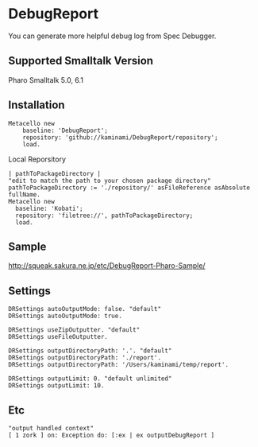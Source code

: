 # DebugReport
You can generate more helpful debug log from Spec Debugger.


## Supported Smalltalk Version

Pharo Smalltalk 5.0, 6.1

## Installation

```smalltalk
Metacello new
    baseline: 'DebugReport';
    repository: 'github://kaminami/DebugReport/repository';
    load.
```

Local Reporsitory

```smalltalk
| pathToPackageDirectory |
"edit to match the path to your chosen package directory"
pathToPackageDirectory := './repository/' asFileReference asAbsolute fullName.
Metacello new
  baseline: 'Kobati';
  repository: 'filetree://', pathToPackageDirectory;
  load.
```

## Sample
http://squeak.sakura.ne.jp/etc/DebugReport-Pharo-Sample/


## Settings
```smalltalk
DRSettings autoOutputMode: false. "default"
DRSettings autoOutputMode: true.

DRSettings useZipOutputter. "default"
DRSettings useFileOutputter.

DRSettings outputDirectoryPath: '.'. "default"
DRSettings outputDirectoryPath: './report'.
DRSettings outputDirectoryPath: '/Users/kaminami/temp/report'.

DRSettings outputLimit: 0. "default unlimited"
DRSettings outputLimit: 10.
```

## Etc
```smalltalk
"output handled context"
[ 1 zork ] on: Exception do: [:ex | ex outputDebugReport ]
```
